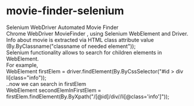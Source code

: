 # movie-finder-selenium
Selenium WebDriver Automated Movie Finder \
Chrome WebDriver MovieFinder , using Selenium WebElement and Driver. \
Info about movie is extracted via HTML class attribute value (By.ByClassname("classname of needed element")); \
Selenium functionality allows to search for children elements in WebElement.  
For example,\
WebElement firstElem = driver.findElement(By.ByCssSelector("#id > div li[class="info"));  
..now we can search in firstElem  
WebElement secondElemInFirstElem = firstElem.findElement(By.ByXpath("/[@id]/div//li[@class='info']"));  
